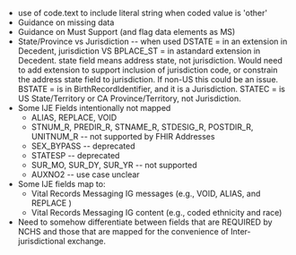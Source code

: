 * use of code.text to include literal string when coded value is 'other'
* Guidance on missing data
* Guidance on Must Support (and flag data elements as MS)
* State/Province vs Jurisdiction -- when used
DSTATE = in an extension in Decedent, jurisdiction VS
BPLACE_ST = in astandard extension in Decedent.    state field means address state, not jurisdiction.   Would need to add extension to support inclusion of jurisdiction code, or constrain the address state field to jurisdiction.  If non-US this could be an issue.
BSTATE = is in BirthRecordIdentifier, and it is a Jurisdiction.
STATEC = is US State/Territory or CA Province/Territory, not Jurisdiction.
* Some IJE Fields intentionally not mapped
    * ALIAS, REPLACE, VOID
    * STNUM_R, PREDIR_R, STNAME_R, STDESIG_R, POSTDIR_R, UNITNUM_R -- not supported by FHIR Addresses
    * SEX_BYPASS  -- deprecated
    * STATESP  -- deprecated
    * SUR_MO, SUR_DY, SUR_YR  -- not supported
    * AUXNO2 -- use case unclear
* Some IJE fields map to:
    * Vital Records Messaging IG messages (e.g., VOID, ALIAS, and REPLACE  )
    * Vital Records Messaging IG content (e.g., coded ethnicity and race)
* Need to somehow differentiate between fields that are REQUIRED by NCHS and those that are mapped for the convenience of Inter-jurisdictional exchange.